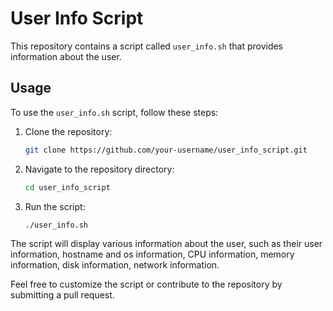 # User Info Script

This repository contains a script called `user_info.sh` that provides information about the user.

## Usage

To use the `user_info.sh` script, follow these steps:

1. Clone the repository:

    ```bash
    git clone https://github.com/your-username/user_info_script.git
    ```

2. Navigate to the repository directory:

    ```bash
    cd user_info_script
    ```

3. Run the script:

    ```bash
    ./user_info.sh
    ```

The script will display various information about the user, such as their user information, hostname and os information, CPU information, memory information, disk information, network information.

Feel free to customize the script or contribute to the repository by submitting a pull request.
